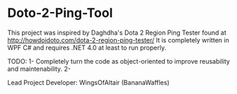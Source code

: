 # Doto-2-Ping-Tool
This project was inspired by Daghdha's Dota 2 Region Ping Tester found at http://howdoidoto.com/dota-2-region-ping-tester/
It is completely written in WPF C# and requires .NET 4.0 at least to run properly.

TODO:
1- Completely turn the code as object-oriented to improve reusability and maintenability.
2- 

Lead Project Developer: WingsOfAltair (BananaWaffles)
